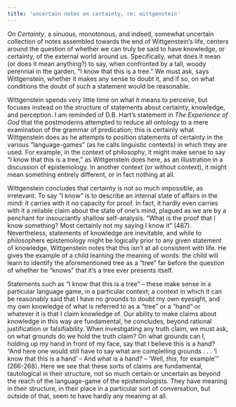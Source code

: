 ```yaml
---
title: 'uncertain notes on certainty, re: wittgenstein'
---
```


_On Certainty_, a sinuous, monotonous, and indeed, somewhat uncertain collection of notes assembled
towards the end of Wittgenstein’s life, centers around the question of whether we can truly be said
to have knowledge, or certainty, of the external world around us. Specifically, what does it mean
(or does it mean anything?) to say, when confronted by a tall, woody perennial in the garden, “I
know that this is a tree.” We must ask, says Wittgenstein, whether it makes any sense to doubt it,
and if so, on what conditions the doubt of such a statement would be reasonable.

Wittgenstein spends very little time on what it means to perceive, but focuses instead on the
structure of statements about certainty, knowledge, and perception. I am reminded of D.B. Hart’s
statement in _The Experience of God_ that the postmoderns attempted to reduce all ontology to a mere
examination of the grammar of predication; this is certainly what Wittgenstein does as he attempts
to position statements of certainty in the various “language-games” (as he calls linguistic
contexts) in which they are used. For example, in the context of philosophy, it might make sense to
say “I know that this is a tree,” as Wittgenstein does here, as an illustration in a discussion of
epistemology. In another context (or without context), it might mean something entirely different,
or in fact nothing at all.

Wittgenstein concludes that certainty is not so much impossible, as irrelevant. To say “I know” is
to describe an internal state of affairs in the mind: it carries with it no capacity for proof. In
fact, it hardly even carries with it a reliable claim about the state of one’s mind, plagued as we
are by a penchant for insouciantly shallow self-analysis. “What is the proof that I know something?
Most certainly not my saying I know it” (487). Nevertheless, statements of knowledge are inevitable,
and while to philosophers epistemology might be logically prior to any given statement of knowledge,
Wittgenstein notes that this isn’t at all consistent with life. He gives the example of a child
learning the meaning of words: the child will learn to identify the aforementioned tree as a “tree”
far before the question of whether he “knows” that it’s a tree ever presents itself.

Statements such as “I know that this is a tree” – these make sense in a particular language game, in
a particular context; a context in which it can be reasonably said that I have no grounds to doubt
my own eyesight, and my own knowledge of what is referred to as a “tree” or a “hand” or whatever it
is that I claim knowledge of. Our ability to make claims about knowledge in this way are
fundamental, he concludes, beyond rational justification or falsifiability. When investigating any
truth claim, we must ask, on what grounds do we hold the truth claim? On what grounds can I, holding
up my hand in front of my face, say that I believe this is a hand? “And here one would still have to
say what are complelling grounds . . . ‘I know that this is a hand’ – And what is a hand? – ‘Well,
_this_, for example’” (266-268). Here we see that these sorts of claims are fundamental,
tautological in their structure, not so much certain or uncertain as beyond the reach of the
language-game of the epistemologists. They have meaning in their structure, in their place in a
particular sort of conversation, but outside of that, seem to have hardly any meaning at all.
